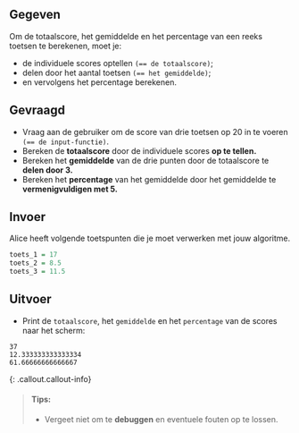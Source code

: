 ## Gegeven

Om de totaalscore, het gemiddelde en het percentage van een reeks toetsen te berekenen, moet je: 
* de individuele scores optellen `(== de totaalscore)`; 
* delen door het aantal toetsen `(== het gemiddelde)`;
* en vervolgens het percentage berekenen.

## Gevraagd

* Vraag aan de gebruiker om de score van drie toetsen op 20 in te voeren `(== de input-functie)`.
* Bereken de **totaalscore** door de individuele scores **op te tellen.**
* Bereken het **gemiddelde** van de drie punten door de totaalscore te **delen door 3.**
* Bereken het **percentage** van het gemiddelde door het gemiddelde te **vermenigvuldigen met 5.**


## Invoer
Alice heeft volgende toetspunten die je moet verwerken met jouw algoritme. 

```R
toets_1 = 17
toets_2 = 8.5
toets_3 = 11.5 
```

## Uitvoer

* Print de `totaalscore`, het `gemiddelde` en het `percentage` van de scores naar het scherm: 

```
37
12.333333333333334
61.66666666666667
```

{: .callout.callout-info}
>#### Tips: 
>* Vergeet niet om te **debuggen** en eventuele fouten op te lossen.
